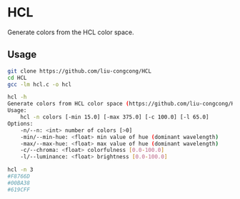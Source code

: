 # HCL

Generate colors from the HCL color space.

## Usage

```bash
git clone https://github.com/liu-congcong/HCL
cd HCL
gcc -lm hcl.c -o hcl
```

```bash
hcl -h
Generate colors from HCL color space (https://github.com/liu-congcong/HCL)
Usage:
    hcl -n colors [-min 15.0] [-max 375.0] [-c 100.0] [-l 65.0]
Options:
    -n/--n: <int> number of colors [>0]
    -min/--min-hue: <float> min value of hue (dominant wavelength)
    -max/--max-hue: <float> max value of hue (dominant wavelength)
    -c/--chroma: <float> colorfulness [0.0-100.0]
    -l/--luminance: <float> brightness [0.0-100.0]
```

```bash
hcl -n 3
#F8766D
#00BA38
#619CFF
```

